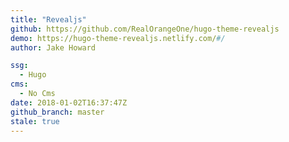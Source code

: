 ```yaml
---
title: "Revealjs"
github: https://github.com/RealOrangeOne/hugo-theme-revealjs
demo: https://hugo-theme-revealjs.netlify.com/#/
author: Jake Howard

ssg:
  - Hugo
cms:
  - No Cms
date: 2018-01-02T16:37:47Z
github_branch: master
stale: true
---
```

